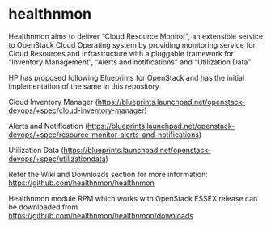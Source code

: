 healthnmon
==========

Healthnmon aims to deliver “Cloud Resource Monitor”, an extensible service to OpenStack Cloud Operating system by providing monitoring service for Cloud Resources and Infrastructure with a pluggable framework for “Inventory Management”, “Alerts and notifications” and “Utilization Data” 

HP has proposed following Blueprints for OpenStack and has the initial implementation of the same in this repository 

Cloud Inventory Manager (https://blueprints.launchpad.net/openstack-devops/+spec/cloud-inventory-manager)

Alerts and Notification (https://blueprints.launchpad.net/openstack-devops/+spec/resource-monitor-alerts-and-notifications)

Utilization Data (https://blueprints.launchpad.net/openstack-devops/+spec/utilizationdata)

Refer the Wiki and Downloads section for more information:  https://github.com/healthnmon/healthnmon

Healthnmon module RPM which works with OpenStack ESSEX release can be downloaded from https://github.com/healthnmon/healthnmon/downloads


